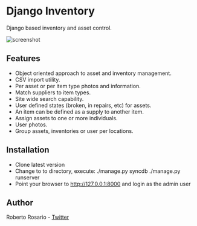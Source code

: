 Django Inventory
=============

Django based inventory and asset control.
 
![screenshot](http://img814.imageshack.us/img814/5088/screenshot1fz.png)


Features
---

* Object oriented approach to asset and inventory management.
* CSV import utility.
* Per asset or per item type photos and information.
* Match suppliers to item types.
* Site wide search capability.
* User defined states (broken, in repairs, etc) for assets.
* An item can be defined as a supply to another item.
* Assign assets to one or more individuals.
* User photos.
* Group assets, inventories or user per locations.


Installation
---

* Clone latest version
* Change to to directory, execute:
    ./manage.py syncdb 
    ./manage.py runserver
* Point your browser to http://127.0.0.1:8000 and login as the admin user


Author
------

Roberto Rosario - [Twitter](http://twitter.com/#siloraptor)

